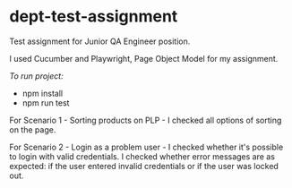 # dept-test-assignment
Test assignment for Junior QA Engineer position. 

I used Cucumber and Playwright, Page Object Model for my assignment.

_To run project:_
+ npm install
+ npm run test


For Scenario 1 - Sorting products on PLP -  I checked all options of sorting on the page.

For Scenario 2 - Login as a problem user - I checked whether it's possible to login with valid credentials. I checked whether error messages are as expected: if the user entered invalid credentials or if the user was locked out. 